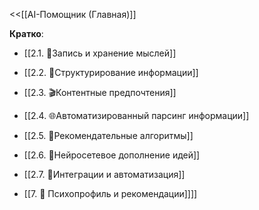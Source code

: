 <<[[AI-Помощник (Главная)]]

**Кратко**:

- [[2.1. 🧠Запись и хранение мыслей]]
    
- [[2.2. 🧩Структурирование информации]]
    
- [[2.3. 🎬Контентные предпочтения]]
    
- [[2.4. 🌐Автоматизированный парсинг информации]]
    
- [[2.5. 🎯Рекомендательные алгоритмы]]
    
- [[2.6. 🤖Нейросетевое дополнение идей]]
    
- [[2.7. 🔄Интеграции и автоматизация]]
    
- [[7. 👤 Психопрофиль и рекомендации]]]]